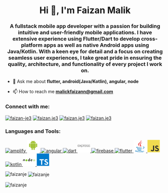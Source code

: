 <h1 align="center">Hi 👋, I'm Faizan Malik</h1>
<h3 align="center">A fullstack mobile app developer with a passion for building intuitive and user-friendly mobile applications. I have extensive experience using Flutter/Dart to develop cross-platform apps as well as native Android apps using Java/Kotlin. With a keen eye for detail and a focus on creating seamless user experiences, I take great pride in ensuring the quality, architecture, and functionality of every project I work on.</h3>

- 💬 Ask me about **flutter, android(Java/Kotlin), angular, node**

- 📫 How to reach me **malickfaizann@gmail.com**

<h3 align="left">Connect with me:</h3>
<p align="left">
<a href="https://linkedin.com/in/faizan-je3" target="blank"><img align="center" src="https://raw.githubusercontent.com/rahuldkjain/github-profile-readme-generator/master/src/images/icons/Social/linked-in-alt.svg" alt="faizan-je3" height="30" width="40" /></a>
<a href="https://instagram.com/faizan.je3" target="blank"><img align="center" src="https://raw.githubusercontent.com/rahuldkjain/github-profile-readme-generator/master/src/images/icons/Social/instagram.svg" alt="faizan.je3" height="30" width="40" /></a>
<a href="https://api.whatsapp.com/send?phone=923076521502" target="blank"><img align="center" src="https://web.whatsapp.com/favicon-64x64.ico" alt="faizan.je3" height="30" width="40" /></a>
<a href="https://www.upwork.com/freelancers/~0131bacb9d90151a98" target="blank"><img align="center" src="https://raw.githubusercontent.com/evilgenius786/evilgenius786/main/upwork.ico" alt="faizan.je3" height="30" width="40" /></a>
</p>

<h3 align="left">Languages and Tools:</h3>
<p align="left"> <a href="https://aws.amazon.com/amplify/" target="_blank" rel="noreferrer"> <img src="https://docs.amplify.aws/assets/logo-dark.svg" alt="amplify" width="40" height="40"/> </a> <a href="https://developer.android.com" target="_blank" rel="noreferrer"> <img src="https://raw.githubusercontent.com/devicons/devicon/master/icons/android/android-original-wordmark.svg" alt="android" width="40" height="40"/> </a> <a href="https://angular.io" target="_blank" rel="noreferrer"> <img src="https://angular.io/assets/images/logos/angular/angular.svg" alt="angular" width="40" height="40"/> </a> <a href="https://dart.dev" target="_blank" rel="noreferrer"> <img src="https://www.vectorlogo.zone/logos/dartlang/dartlang-icon.svg" alt="dart" width="40" height="40"/> </a> <a href="https://expressjs.com" target="_blank" rel="noreferrer"> <img src="https://raw.githubusercontent.com/devicons/devicon/master/icons/express/express-original-wordmark.svg" alt="express" width="40" height="40"/> </a> <a href="https://firebase.google.com/" target="_blank" rel="noreferrer"> <img src="https://www.vectorlogo.zone/logos/firebase/firebase-icon.svg" alt="firebase" width="40" height="40"/> </a> <a href="https://flutter.dev" target="_blank" rel="noreferrer"> <img src="https://www.vectorlogo.zone/logos/flutterio/flutterio-icon.svg" alt="flutter" width="40" height="40"/> </a> <a href="https://www.java.com" target="_blank" rel="noreferrer"> <img src="https://raw.githubusercontent.com/devicons/devicon/master/icons/java/java-original.svg" alt="java" width="40" height="40"/> </a> <a href="https://developer.mozilla.org/en-US/docs/Web/JavaScript" target="_blank" rel="noreferrer"> <img src="https://raw.githubusercontent.com/devicons/devicon/master/icons/javascript/javascript-original.svg" alt="javascript" width="40" height="40"/> </a> <a href="https://kotlinlang.org" target="_blank" rel="noreferrer"> <img src="https://www.vectorlogo.zone/logos/kotlinlang/kotlinlang-icon.svg" alt="kotlin" width="40" height="40"/> </a> <a href="https://nodejs.org" target="_blank" rel="noreferrer"> <img src="https://raw.githubusercontent.com/devicons/devicon/master/icons/nodejs/nodejs-original-wordmark.svg" alt="nodejs" width="40" height="40"/> </a> <a href="https://www.typescriptlang.org/" target="_blank" rel="noreferrer"> <img src="https://raw.githubusercontent.com/devicons/devicon/master/icons/typescript/typescript-original.svg" alt="typescript" width="40" height="40"/> </a> </p>

<p><img align="left" src="https://github-readme-stats.vercel.app/api/top-langs?username=faizanje&show_icons=true&theme=dark&locale=en&layout=compact" alt="faizanje" /></p>

<p>&nbsp;<img align="center" src="https://github-readme-stats.vercel.app/api?username=faizanje&show_icons=true&locale=en" alt="faizanje" /></p>

<p><img align="center" src="https://github-readme-streak-stats.herokuapp.com/?user=faizanje&" alt="faizanje" /></p>
